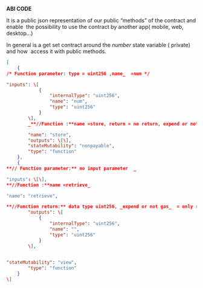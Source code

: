 **ABI CODE**

It is a public json representation of our public “methods” of the contract and enable  the possibility to use the contract by another app( mobile, web, desktop…)

In general is a get set contract around the _number_ state variable ( private) and how  access it with public methods. 
```json
[  
    {  
/* Function parameter: type = uint256 ,name_  =num */    

"inputs": \[  
            {  
                "internalType": "uint256",  
                "name": "num",  
                "type": "uint256"  
            }  
        \],  
        _**//Function :**name =store, return = no return, expend or not gas : expend gas beacuse change a state variable,  type= function_

        "name": "store",  
        "outputs": \[\],  
        "stateMutability": "nonpayable",  
        "type": "function"  
    },  
    {  
**// Function parameter:** no input parameter  _        

"inputs": \[\],  
**//Function :**name =retrieve_

"name": "retrieve",

**//Function return:** data type uint256, _expend or not gas_  = only read a state variable ( for free!), type= function  
        "outputs": \[  
            {  
                "internalType": "uint256",  
                "name": "",  
                "type": "uint256"  
            }  
        \],  
      

"stateMutability": "view",  
        "type": "function"  
    }  
\]
```

